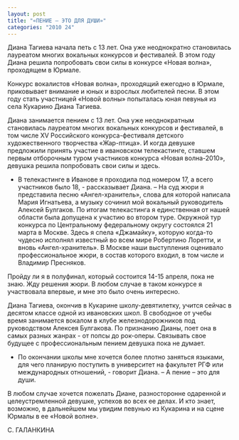 ```yaml
---
layout: post
title: "«ПЕНИЕ – ЭТО ДЛЯ ДУШИ»"
categories: "2010 24"
---
```


Диана Тагиева начала петь с 13 лет. Она уже неоднократно становилась лауреатом многих вокальных конкурсов и фестивалей. В этом году Диана решила попробовать свои силы в конкурсе «Новая волна», проходящем в Юрмале.

Конкурс вокалистов «Новая волна», проходящий ежегодно в Юрмале, приковывает внимание и юных и взрослых любителей песни. В этом году стать участницей «Новой волны» попыталась юная певунья из села Кукарино Диана Тагиева.

Диана занимается  пением с 13 лет. Она уже неоднократным становилась лауреатом многих вокальных конкурсов и фестивалей, в том числе XV Российского конкурса-фестиваля детского художественного творчества «Жар-птица». И когда девушке предложили принять участие в ивановском телекастинге, ставшем первым отборочным туром участников конкурса «Новая волна-2010», девушка решила попробовать свои силы и здесь.

- В телекастинге в Иванове я проходила под номером 17, а всего участников было 18, - рассказывает Диана. – На суд жюри я представила песню «Ангел-хранитель», слова для которой написала Мария Игнатьева, а музыку сочинил мой вокальный руководитель Алексей Булгаков. По итогам телекастинга я единственная от нашей области была допущена к участию во втором туре. Окружной тур конкурса по Центральному федеральному округу состоялся 21 марта в Москве. Здесь я спела «Джамайку», которую когда-то чудесно исполнял известный во всем мире Робертино Лоретти, и вновь «Ангел-хранитель». В Москве наши выступления оценивало профессиональное жюри, в состав которого входил, в том числе и Владимир Пресняков.

Пройду ли я в полуфинал, который состоится 14-15 апреля, пока не знаю. Жду решения жюри. В любом случае в таком конкурсе я участвовала впервые, и мне это было очень интересно.

Диана Тагиева, окончив в Кукарине школу-девятилетку, учится сейчас в десятом классе одной из ивановских школ. В свободное от учебы время занимается вокалом в клубе железнодорожников под руководством Алексея Булгакова. По признанию Дианы, поет она в самых разных жанрах - от попсы до рок-оперы. Связывать свое будущее с профессиональным пением девушка пока не думает.

- По окончании школы мне хочется более плотно заняться языками, для чего планирую поступить в университет на факультет РГФ или международных отношений, - говорит Диана. – А пение – это для души.

В любом случае хочется пожелать Диане, разносторонне одаренной и целеустремленной девушке, успехов во всех ее делах. И кто знает, возможно, в дальнейшем мы увидим певунью из Кукарина и на сцене Юрмалы в ее «Новой волне».

С. ГАЛАНКИНА


